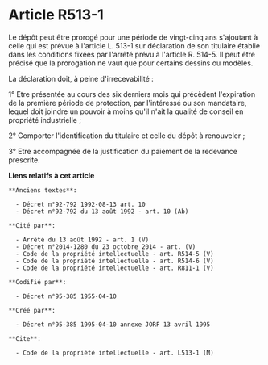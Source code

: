 # Article R513-1

Le dépôt peut être prorogé pour une période de vingt-cinq ans s'ajoutant à celle qui est prévue à l'article L. 513-1 sur
déclaration de son titulaire établie dans les conditions fixées par l'arrêté prévu à l'article R. 514-5. Il peut être précisé
que la prorogation ne vaut que pour certains dessins ou modèles.

La déclaration doit, à peine d'irrecevabilité :

1° Etre présentée au cours des six derniers mois qui précèdent l'expiration de la première période de protection, par
l'intéressé ou son mandataire, lequel doit joindre un pouvoir à moins qu'il n'ait la qualité de conseil en propriété
industrielle ;

2° Comporter l'identification du titulaire et celle du dépôt à renouveler ;

3° Etre accompagnée de la justification du paiement de la redevance prescrite.

**Liens relatifs à cet article**

	**Anciens textes**:

	  - Décret n°92-792 1992-08-13 art. 10
	  - Décret n°92-792 du 13 août 1992 - art. 10 (Ab)

	**Cité par**:

	  - Arrêté du 13 août 1992 - art. 1 (V)
	  - Décret n°2014-1280 du 23 octobre 2014 - art. (V)
	  - Code de la propriété intellectuelle - art. R514-5 (V)
	  - Code de la propriété intellectuelle - art. R514-6 (V)
	  - Code de la propriété intellectuelle - art. R811-1 (V)

	**Codifié par**:

	  - Décret n°95-385 1955-04-10

	**Créé par**:

	  - Décret n°95-385 1995-04-10 annexe JORF 13 avril 1995

	**Cite**:

	  - Code de la propriété intellectuelle - art. L513-1 (M)
